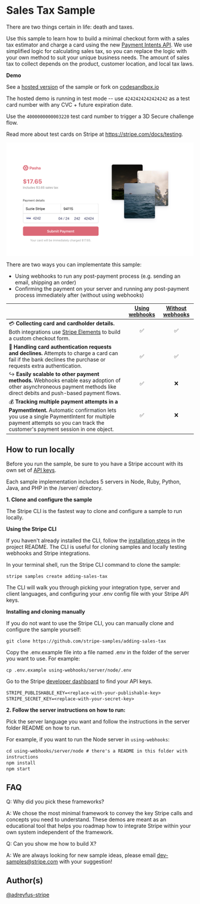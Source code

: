 # Sales Tax Sample
There are two things certain in life: death and taxes.

Use this sample to learn how to build a minimal checkout form with a sales tax estimator and charge a card using the new [Payment Intents API](https://stripe.com/docs/payments/payment-intents). We use simplified logic for calculating sales tax, so you can replace the logic with your own method to suit your unique business needs. The amount of sales tax to collect depends on the product, customer location, and local tax laws.

**Demo**

See a [hosted version](https://cf6kr.sse.codesandbox.io/) of the sample or fork on [codesandbox.io](https://codesandbox.io/s/stripe-sample-sales-tax-cf6kr)

The hosted demo is running in test mode -- use `4242424242424242` as a test card number with any CVC + future expiration date.

Use the `4000000000003220` test card number to trigger a 3D Secure challenge flow.

Read more about test cards on Stripe at https://stripe.com/docs/testing.

<img src="./sales-tax-preview.png" alt="Checkout page with sales tax" align="center">

There are two ways you can implementate this sample:
* Using webhooks to run any post-payment process (e.g. sending an email, shipping an order)
* Confirming the payment on your server and running any post-payment process immediately after (without using webhooks)

<!-- prettier-ignore -->
|     | [Using webhooks](/using-webhooks) | [Without webhooks](/without-webhooks)
:--- | :---: | :---:
💳 **Collecting card and cardholder details.** Both integrations use [Stripe Elements](https://stripe.com/docs/stripe-js) to build a custom checkout form. | ✅  | ✅ |
🙅 **Handling card authentication requests and declines.** Attempts to charge a card can fail if the bank declines the purchase or requests extra authentication.  | ✅  | ✅ |
↪️ **Easily scalable to other payment methods.** Webhooks enable easy adoption of other asynchroneous payment methods like direct debits and push-based payment flows. | ✅ | ❌ |
💰 **Tracking multiple payment attempts in a PaymentIntent.** Automatic confirmation lets you use a single PaymentIntent for multiple payment attempts so you can track the customer's payment session in one object. | ✅ | ❌ |


## How to run locally

Before you run the sample, be sure to you have a Stripe account with its own set of [API keys](https://stripe.com/docs/development#api-keys).

Each sample implementation includes 5 servers in Node, Ruby, Python, Java, and PHP in the /server/ directory. 

**1. Clone and configure the sample**

The Stripe CLI is the fastest way to clone and configure a sample to run locally. 

**Using the Stripe CLI**

If you haven't already installed the CLI, follow the [installation steps](https://github.com/stripe/stripe-cli#installation) in the project README. The CLI is useful for cloning samples and locally testing webhooks and Stripe integrations.

In your terminal shell, run the Stripe CLI command to clone the sample:

```
stripe samples create adding-sales-tax
```

The CLI will walk you through picking your integration type, server and client languages, and configuring your .env config file with your Stripe API keys. 

**Installing and cloning manually**

If you do not want to use the Stripe CLI, you can manually clone and configure the sample yourself:

```
git clone https://github.com/stripe-samples/adding-sales-tax
```

Copy the .env.example file into a file named .env in the folder of the server you want to use. For example:

```
cp .env.example using-webhooks/server/node/.env
```

Go to the Stripe [developer dashboard](https://stripe.com/docs/development#api-keys) to find your API keys.

```
STRIPE_PUBLISHABLE_KEY=<replace-with-your-publishable-key>
STRIPE_SECRET_KEY=<replace-with-your-secret-key>
```

**2. Follow the server instructions on how to run:**

Pick the server language you want and follow the instructions in the server folder README on how to run.

For example, if you want to run the Node server in `using-webhooks`:

```
cd using-webhooks/server/node # there's a README in this folder with instructions
npm install
npm start
```

## FAQ
Q: Why did you pick these frameworks?

A: We chose the most minimal framework to convey the key Stripe calls and concepts you need to understand. These demos are meant as an educational tool that helps you roadmap how to integrate Stripe within your own system independent of the framework.

Q: Can you show me how to build X?

A: We are always looking for new sample ideas, please email dev-samples@stripe.com with your suggestion!

## Author(s)
[@adreyfus-stripe](https://twitter.com/adrind)
